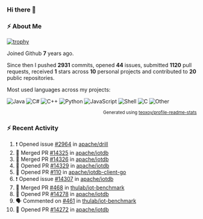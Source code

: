 ### Hi there 👋

### :zap: About Me

[![trophy](https://github-profile-trophy.vercel.app/?username=HTHou&theme=onedark)](https://github.com/ryo-ma/github-profile-trophy)
   
Joined Github **7** years ago.

Since then I pushed **2931** commits, opened **44** issues, submitted **1120** pull requests, received **1** stars across **10** personal projects and contributed to **20** public repositories.

Most used languages across my projects:

![Java](https://img.shields.io/static/v1?style=flat-square&label=%E2%A0%80&color=555&labelColor=%23b07219&message=Java%EF%B8%B189.6%25)
![C#](https://img.shields.io/static/v1?style=flat-square&label=%E2%A0%80&color=555&labelColor=%23178600&message=C%23%EF%B8%B13.9%25)
![C++](https://img.shields.io/static/v1?style=flat-square&label=%E2%A0%80&color=555&labelColor=%23f34b7d&message=C%2B%2B%EF%B8%B12.7%25)
![Python](https://img.shields.io/static/v1?style=flat-square&label=%E2%A0%80&color=555&labelColor=%233572A5&message=Python%EF%B8%B10.7%25)
![JavaScript](https://img.shields.io/static/v1?style=flat-square&label=%E2%A0%80&color=555&labelColor=%23f1e05a&message=JavaScript%EF%B8%B10.5%25)
![Shell](https://img.shields.io/static/v1?style=flat-square&label=%E2%A0%80&color=555&labelColor=%2389e051&message=Shell%EF%B8%B10.4%25)
![C](https://img.shields.io/static/v1?style=flat-square&label=%E2%A0%80&color=555&labelColor=%23555555&message=C%EF%B8%B10.4%25)
![Other](https://img.shields.io/static/v1?style=flat-square&label=%E2%A0%80&color=555&labelColor=%23ededed&message=Other%EF%B8%B11.4%25)

<p align="right"><sub>Generated using <a href="https://github.com/marketplace/actions/profile-readme-stats">teoxoy/profile-readme-stats</a></sub></p>


<!--![](https://github.com/HTHou/HTHou/blob/output/github-contribution-grid-snake.svg)-->

<!--![Haonan Hou's github stats](https://github-readme-stats.vercel.app/api?username=HTHou&count_private=true&show_icons=true&theme=onedark)-->

<!--![Haonan Hou's wakatime stats](https://github-readme-stats.vercel.app/api/wakatime?username=HTHou&layout=compact&theme=onedark)-->

<!--![Top Langs](https://github-readme-stats.vercel.app/api/top-langs/?username=HTHou&theme=onedark&layout=compact)-->

### :zap: Recent Activity
<!--START_SECTION:activity-->
1. ❗ Opened issue [#2964](https://github.com/apache/drill/issues/2964) in [apache/drill](https://github.com/apache/drill)
2. 🎉 Merged PR [#14325](https://github.com/apache/iotdb/pull/14325) in [apache/iotdb](https://github.com/apache/iotdb)
3. 🎉 Merged PR [#14326](https://github.com/apache/iotdb/pull/14326) in [apache/iotdb](https://github.com/apache/iotdb)
4. 💪 Opened PR [#14329](https://github.com/apache/iotdb/pull/14329) in [apache/iotdb](https://github.com/apache/iotdb)
5. 💪 Opened PR [#110](https://github.com/apache/iotdb-client-go/pull/110) in [apache/iotdb-client-go](https://github.com/apache/iotdb-client-go)
6. ❗ Opened issue [#14307](https://github.com/apache/iotdb/issues/14307) in [apache/iotdb](https://github.com/apache/iotdb)
7. 🎉 Merged PR [#468](https://github.com/thulab/iot-benchmark/pull/468) in [thulab/iot-benchmark](https://github.com/thulab/iot-benchmark)
8. 💪 Opened PR [#14278](https://github.com/apache/iotdb/pull/14278) in [apache/iotdb](https://github.com/apache/iotdb)
9. 🗣 Commented on [#461](https://github.com/thulab/iot-benchmark/issues/461#issuecomment-2510731174) in [thulab/iot-benchmark](https://github.com/thulab/iot-benchmark)
10. 💪 Opened PR [#14272](https://github.com/apache/iotdb/pull/14272) in [apache/iotdb](https://github.com/apache/iotdb)
<!--END_SECTION:activity-->

<!--
**HTHou/HTHou** is a ✨ _special_ ✨ repository because its `README.md` (this file) appears on your GitHub profile.

Here are some ideas to get you started:

- 🔭 I’m currently working on ...
- 🌱 I’m currently learning ...
- 👯 I’m looking to collaborate on ...
- 🤔 I’m looking for help with ...
- 💬 Ask me about ...
- 📫 How to reach me: ...
- 😄 Pronouns: ...
- ⚡ Fun fact: ...
-->
